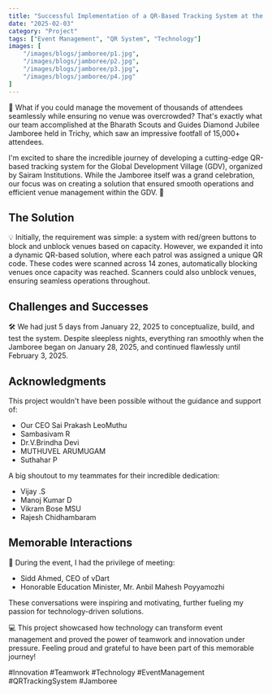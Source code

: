 ```yaml
---
title: "Successful Implementation of a QR-Based Tracking System at the Diamond Jubilee Jamboree"
date: "2025-02-03"
category: "Project"
tags: ["Event Management", "QR System", "Technology"]
images: [
    "/images/blogs/jamboree/p1.jpg",
    "/images/blogs/jamboree/p2.jpg",
    "/images/blogs/jamboree/p3.jpg",
    "/images/blogs/jamboree/p4.jpg"
]
---
```


🚀 What if you could manage the movement of thousands of attendees seamlessly while ensuring no venue was overcrowded? That's exactly what our team accomplished at the Bharath Scouts and Guides Diamond Jubilee Jamboree held in Trichy, which saw an impressive footfall of 15,000+ attendees.

I'm excited to share the incredible journey of developing a cutting-edge QR-based tracking system for the Global Development Village (GDV), organized by Sairam Institutions. While the Jamboree itself was a grand celebration, our focus was on creating a solution that ensured smooth operations and efficient venue management within the GDV. 🌟

## The Solution
💡 Initially, the requirement was simple: a system with red/green buttons to block and unblock venues based on capacity. However, we expanded it into a dynamic QR-based solution, where each patrol was assigned a unique QR code. These codes were scanned across 14 zones, automatically blocking venues once capacity was reached. Scanners could also unblock venues, ensuring seamless operations throughout.

## Challenges and Successes
🛠️ We had just 5 days from January 22, 2025 to conceptualize, build, and test the system. Despite sleepless nights, everything ran smoothly when the Jamboree began on January 28, 2025, and continued flawlessly until February 3, 2025.

## Acknowledgments
This project wouldn't have been possible without the guidance and support of:
- Our CEO Sai Prakash LeoMuthu
- Sambasivam R
- Dr.V.Brindha Devi
- MUTHUVEL ARUMUGAM
- Suthahar P

A big shoutout to my teammates for their incredible dedication:
- Vijay .S
- Manoj Kumar D
- Vikram Bose MSU
- Rajesh Chidhambaram

## Memorable Interactions
🤝 During the event, I had the privilege of meeting:
- Sidd Ahmed, CEO of vDart
- Honorable Education Minister, Mr. Anbil Mahesh Poyyamozhi

These conversations were inspiring and motivating, further fueling my passion for technology-driven solutions.

💻 This project showcased how technology can transform event management and proved the power of teamwork and innovation under pressure. Feeling proud and grateful to have been part of this memorable journey!

#Innovation #Teamwork #Technology #EventManagement #QRTrackingSystem #Jamboree
